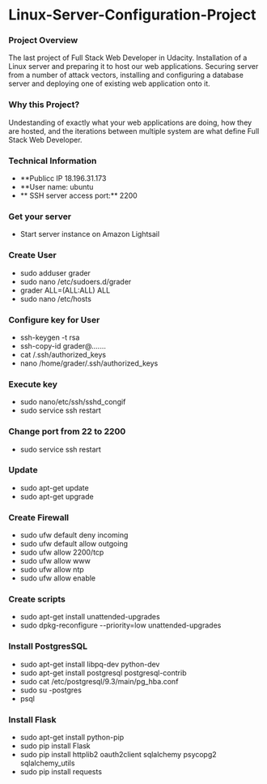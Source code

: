 # Linux-Server-Configuration-Project

### Project Overview 
The last project of Full Stack Web Developer in Udacity. Installation of a Linux server and preparing it to host our web applications.
Securing server from a number of attack vectors, installing and configuring a database server and deploying one of existing web application onto it.

### Why this Project? 
Undestanding of exactly what your web applications are doing, how they are hosted, and the iterations between multiple system are what define 
Full Stack Web Developer. 

### Technical Information 
- **Publicc IP 18.196.31.173
- **User name: ubuntu 
- ** SSH server access port:** 2200

### Get your server
- Start server instance on Amazon Lightsail 

### Create User
- sudo adduser grader
- sudo nano /etc/sudoers.d/grader
- grader ALL=(ALL:ALL) ALL
- sudo nano /etc/hosts

### Configure key for User
- ssh-keygen -t rsa
- ssh-copy-id grader@.......
- cat /.ssh/authorized_keys
- nano /home/grader/.ssh/authorized_keys

### Execute key
- sudo nano/etc/ssh/sshd_congif
- sudo service ssh restart 

### Change port from 22 to 2200
- sudo service ssh restart

### Update
- sudo apt-get update
- sudo apt-get upgrade

### Create Firewall
- sudo ufw default deny incoming
- sudo ufw default allow outgoing
- sudo ufw allow 2200/tcp
- sudo ufw allow www
- sudo ufw allow ntp 
- sudo ufw allow enable 

### Create scripts
- sudo apt-get install unattended-upgrades
- sudo dpkg-reconfigure --priority=low unattended-upgrades


### Install PostgresSQL
- sudo apt-get install libpq-dev python-dev
- sudo apt-get install postgresql postgresql-contrib
- sudo cat /etc/postgresql/9.3/main/pg_hba.conf
- sudo su -postgres
- psql 

### Install Flask
- sudo apt-get install python-pip
- sudo pip install Flask
- sudo pip install httplib2 oauth2client sqlalchemy psycopg2 sqlalchemy_utils
- sudo pip install requests
